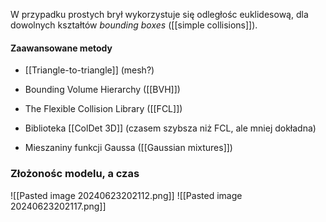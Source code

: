 W przypadku prostych brył wykorzystuje się odległośc euklidesową, dla dowolnych kształtów *bounding boxes* ([[simple collisions]]).

#### Zaawansowane metody
- [[Triangle-to-triangle]] (mesh?)

- Bounding Volume Hierarchy ([[BVH]])
- The Flexible Collision Library ([[FCL]])
- Biblioteka [[ColDet 3D]] (czasem szybsza niż FCL, ale mniej dokładna)
- Mieszaniny funkcji Gaussa ([[Gaussian mixtures]])

### Złożonośc modelu, a czas
![[Pasted image 20240623202112.png]]
![[Pasted image 20240623202117.png]]

